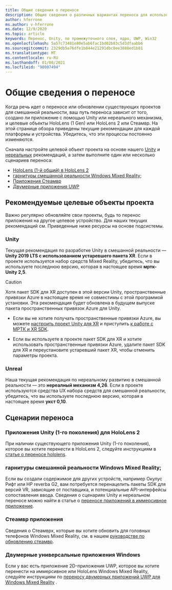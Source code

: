 ```yaml
---
title: Общие сведения о переносе
description: Общие сведения о различных вариантах переноса для использования существующих приложений в смешанной реальности для HoloLens и VR.
author: hferrone
ms.author: v-hferrone
ms.date: 12/9/2020
ms.topic: article
keywords: Перенос, Unity, по промежуточного слоя, ядро, UWP, Win32
ms.openlocfilehash: 5a57c73481e80e5ab6fac1bd02b83c5d3dfaabb6
ms.sourcegitcommit: 2329db5a76dfe1b844e21291dbc8ee3888ed1b81
ms.translationtype: MT
ms.contentlocale: ru-RU
ms.lasthandoff: 01/08/2021
ms.locfileid: "98007494"
---
```

# <a name="porting-overview"></a>Общие сведения о переносе

Когда речь идет о переносе или обновлении существующих проектов для смешанной реальности, ваш путь переноса зависит от того, создано ли приложение с помощью Unity или нереального механизма, и целевые объекты HoloLens (1 Gen) или HoloLens 2 или Стеамвр. На этой странице обзора приведены текущие рекомендации для каждой платформы и устройства. Убедитесь, что эти процессы постоянно изменяются.

Сначала настройте целевой объект проекта на основе нашего [Unity](#unity) и [нереальных](#unreal) рекомендаций, а затем выполните один или несколько сценариев переноса:

- [HoloLens (1-й общий) в HoloLens 2](#hololens-1st-gen-unity-apps-to-hololens-2)
- [гарнитуры смешанной реальности Windows Mixed Reality;](#windows-mixed-reality-headsets)
- [Приложения Стеамвр](#steamvr-applications)
- [Двумерные приложения UWP](#2d-universal-windows-applications)

## <a name="recommended-project-targets"></a>Рекомендуемые целевые объекты проекта

Важно регулярно обновляйте свои проекты, будь то перенос приложения на другое целевое устройство. Для наших текущих рекомендаций см. Приведенные ниже ресурсы на основе подсистемы.

### <a name="unity"></a>Unity

Текущая рекомендация по разработке Unity в смешанной реальности — **Unity 2019 LTS с использованием устаревшего пакета XR**. Если в проекте используется набор средств Mixed Reality, убедитесь, что вы используете последнюю версию, которая в настоящее время **мртк-Unity 2,5**.

> [!CAUTION]
> Хотя пакет SDK для XR доступен в этой версии Unity, пространственные привязки Azure в настоящее время не совместимы с этой программой установки. Эта рекомендация будет обновлена в будущем выпуске пакета пространственных привязок Azure для Unity. 
> 
> * Если вы не хотите получать пространственные привязки Azure, вы можете [настроить проект Unity для XR](https://docs.unity3d.com/Manual/configuring-project-for-xr.html) и приступить [к работе с МРТК и XR SDK](https://microsoft.github.io/MixedRealityToolkit-Unity/Documentation/GettingStartedWithMRTKAndXRSDK.html).
> 
> * Если вы используете в проекте пакет SDK для XR и хотите использовать пространственные привязки Azure, удалите пакет SDK для XR и переустановите устаревший пакет XR, чтобы отменить параметры проекта.


### <a name="unreal"></a>Unreal 

Наша текущая рекомендация по нереальному развитию в смешанной реальности — это **нереалный механизм 4,26**. Если в проекте используются средства UX набора средств для смешанной реальности, убедитесь, что вы используете последнюю версию, которая в настоящее время **укст 0,10**.

## <a name="porting-scenarios"></a>Сценарии переноса

### <a name="hololens-1st-gen-unity-apps-to-hololens-2"></a>Приложения Unity (1-го поколения) для HoloLens 2

При наличии существующего приложения Unity (1-го поколения), которое вы хотите перенести в HoloLens 2, следуйте инструкциям в [статье о переносе hololens](../unity/mrtk-porting-guide.md).

### <a name="windows-mixed-reality-headsets"></a>гарнитуры смешанной реальности Windows Mixed Reality;

Если вы создали содержимое для других устройств, например Окулус Рифт или HP reverbа G2, вам потребуется перенацелить пакеты SDK для версий VR, зависящие от поставщика, и потенциальные API-интерфейсы сопоставления ввода. Сведения о сценариях Unity и нереальном переносе можно найти в статье о [переносе приложений в иммерсивное приложение](porting-guides.md).

### <a name="steamvr-applications"></a>Стеамвр приложения

Сведения о Стеамврх, которые вы хотите обновить для головных телефонов Windows Mixed Reality, см. в нашем [руководстве по обновлению стеамвр](updating-your-steamvr-application-for-windows-mixed-reality.md).

### <a name="2d-universal-windows-applications"></a>Двумерные универсальные приложения Windows

Если у вас есть приложение 2D-приложения UWP, которое вы хотите перенести на иммерсивное или HoloLens Windows Mixed Reality, следуйте инструкциям по [переносу двумерных приложений UWP для Windows Mixed Reality](building-2d-apps.md) .

